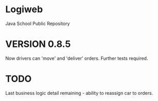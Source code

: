 # Logiweb
Java School Public Repository

# VERSION 0.8.5

Now drivers can 'move' and 'deliver' orders. Further tests required.

# TODO

Last business logic detail remaining - ability to reassign car to orders.
